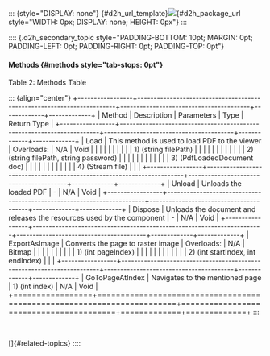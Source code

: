 ::: {style="DISPLAY: none"}
[](ms-xhelp:///?Id=d2h_url_template){#d2h_url_template}![](!package_url!){#d2h_package_url style="WIDTH: 0px; DISPLAY: none; HEIGHT: 0px"}
:::

:::: {.d2h_secondary_topic style="PADDING-BOTTOM: 10pt; MARGIN: 0pt; PADDING-LEFT: 0pt; PADDING-RIGHT: 0pt; PADDING-TOP: 0pt"}
#### Methods {#methods style="tab-stops: 0pt"}

Table 2: Methods Table

::: {align="center"}
+-----------------+-----------------------------------------------------------------------+----------------------------------------+-------------+-------------+
| Method          | Description                                                           | Parameters                             | Type        | Return Type |
+-----------------+-----------------------------------------------------------------------+----------------------------------------+-------------+-------------+
| Load            | This method is used to load PDF to the viewer                         | Overloads:                             | N/A         | Void        |
|                 |                                                                       |                                        |             |             |
|                 |                                                                       | 1\) (string filePath)                  |             |             |
|                 |                                                                       |                                        |             |             |
|                 |                                                                       | 2\) (string filePath, string password) |             |             |
|                 |                                                                       |                                        |             |             |
|                 |                                                                       | 3\) (PdfLoadedDocument doc)            |             |             |
|                 |                                                                       |                                        |             |             |
|                 |                                                                       | 4\) (Stream file)                      |             |             |
+-----------------+-----------------------------------------------------------------------+----------------------------------------+-------------+-------------+
| Unload          | Unloads the loaded PDF                                                | \-                                     | N/A         | Void        |
+-----------------+-----------------------------------------------------------------------+----------------------------------------+-------------+-------------+
| Dispose         | Unloads the document and releases the resources used by the component | \-                                     | N/A         | Void        |
+-----------------+-----------------------------------------------------------------------+----------------------------------------+-------------+-------------+
| ExportAsImage   | Converts the page to raster image                                     | Overloads:                             | N/A         | Bitmap      |
|                 |                                                                       |                                        |             |             |
|                 |                                                                       | 1\) (int pageIndex)                    |             |             |
|                 |                                                                       |                                        |             |             |
|                 |                                                                       | 2\) (int startIndex, int endIndex)     |             |             |
+-----------------+-----------------------------------------------------------------------+----------------------------------------+-------------+-------------+
| GoToPageAtIndex | Navigates to the mentioned page                                       | 1\) (int index)                        | N/A         | Void        |
+=================+=======================================================================+========================================+=============+=============+
:::

 

[]{#related-topics}
::::
